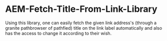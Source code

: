 # AEM-Fetch-Title-From-Link-Library
Using this library, one can easily fetch the given link address's (through a granite pathbrowser of pathfied) title on the link label automatically and also has the access to change it according to their wish.
